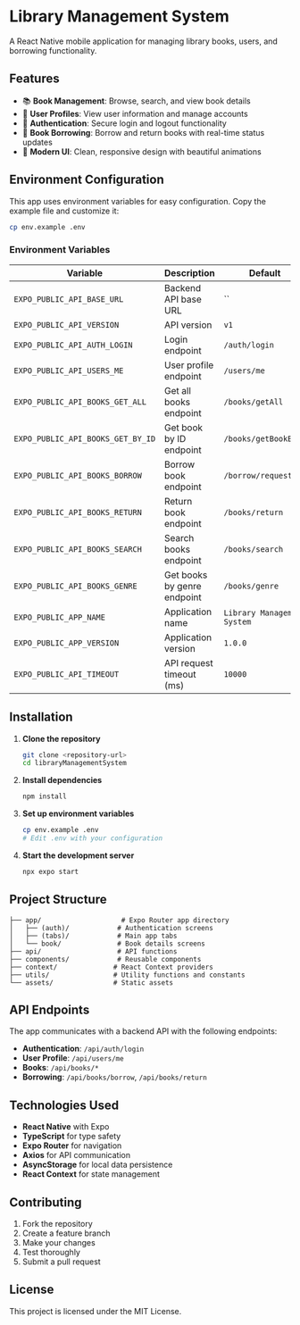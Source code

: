 # Library Management System

A React Native mobile application for managing library books, users, and borrowing functionality.

## Features

- 📚 **Book Management**: Browse, search, and view book details
- 👤 **User Profiles**: View user information and manage accounts
- 🔐 **Authentication**: Secure login and logout functionality
- 📖 **Book Borrowing**: Borrow and return books with real-time status updates
- 🎨 **Modern UI**: Clean, responsive design with beautiful animations

## Environment Configuration

This app uses environment variables for easy configuration. Copy the example file and customize it:

```bash
cp env.example .env
```

### Environment Variables

| Variable                          | Description                 | Default                                               |
| --------------------------------- | --------------------------- | ----------------------------------------------------- |
| `EXPO_PUBLIC_API_BASE_URL`        | Backend API base URL        | ``                                                    |
| `EXPO_PUBLIC_API_VERSION`         | API version                 | `v1`                                                  |
| `EXPO_PUBLIC_API_AUTH_LOGIN`      | Login endpoint              | `/auth/login`                                         |
| `EXPO_PUBLIC_API_USERS_ME`        | User profile endpoint       | `/users/me`                                           |
| `EXPO_PUBLIC_API_BOOKS_GET_ALL`   | Get all books endpoint      | `/books/getAll`                                       |
| `EXPO_PUBLIC_API_BOOKS_GET_BY_ID` | Get book by ID endpoint     | `/books/getBookById`                                  |
| `EXPO_PUBLIC_API_BOOKS_BORROW`    | Borrow book endpoint        | `/borrow/request`                                     |
| `EXPO_PUBLIC_API_BOOKS_RETURN`    | Return book endpoint        | `/books/return`                                       |
| `EXPO_PUBLIC_API_BOOKS_SEARCH`    | Search books endpoint       | `/books/search`                                       |
| `EXPO_PUBLIC_API_BOOKS_GENRE`     | Get books by genre endpoint | `/books/genre`                                        |
| `EXPO_PUBLIC_APP_NAME`            | Application name            | `Library Management System`                           |
| `EXPO_PUBLIC_APP_VERSION`         | Application version         | `1.0.0`                                               |
| `EXPO_PUBLIC_API_TIMEOUT`         | API request timeout (ms)    | `10000`                                               |

## Installation

1. **Clone the repository**

   ```bash
   git clone <repository-url>
   cd libraryManagementSystem
   ```

2. **Install dependencies**

   ```bash
   npm install
   ```

3. **Set up environment variables**

   ```bash
   cp env.example .env
   # Edit .env with your configuration
   ```

4. **Start the development server**
   ```bash
   npx expo start
   ```

## Project Structure

```
├── app/                    # Expo Router app directory
│   ├── (auth)/            # Authentication screens
│   ├── (tabs)/            # Main app tabs
│   └── book/              # Book details screens
├── api/                   # API functions
├── components/            # Reusable components
├── context/              # React Context providers
├── utils/                # Utility functions and constants
└── assets/               # Static assets
```

## API Endpoints

The app communicates with a backend API with the following endpoints:

- **Authentication**: `/api/auth/login`
- **User Profile**: `/api/users/me`
- **Books**: `/api/books/*`
- **Borrowing**: `/api/books/borrow`, `/api/books/return`

## Technologies Used

- **React Native** with Expo
- **TypeScript** for type safety
- **Expo Router** for navigation
- **Axios** for API communication
- **AsyncStorage** for local data persistence
- **React Context** for state management

## Contributing

1. Fork the repository
2. Create a feature branch
3. Make your changes
4. Test thoroughly
5. Submit a pull request

## License

This project is licensed under the MIT License.
